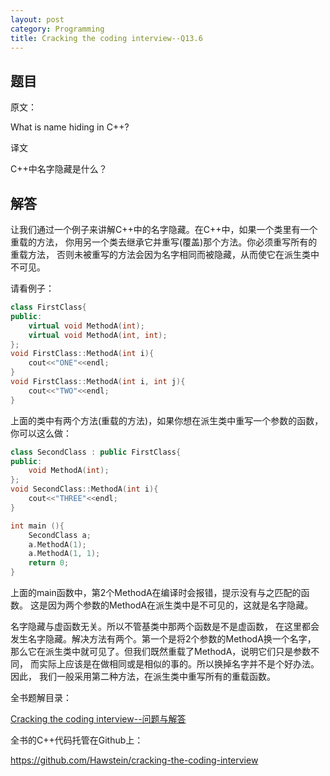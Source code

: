 ```yaml
---
layout: post
category: Programming
title: Cracking the coding interview--Q13.6
---
```


## 题目

原文：

What is name hiding in C++?	

译文

C++中名字隐藏是什么？

## 解答

让我们通过一个例子来讲解C++中的名字隐藏。在C++中，如果一个类里有一个重载的方法，
你用另一个类去继承它并重写(覆盖)那个方法。你必须重写所有的重载方法，
否则未被重写的方法会因为名字相同而被隐藏，从而使它在派生类中不可见。

请看例子：

```cpp
class FirstClass{
public:
    virtual void MethodA(int);
    virtual void MethodA(int, int);
};
void FirstClass::MethodA(int i){
    cout<<"ONE"<<endl;
}
void FirstClass::MethodA(int i, int j){
    cout<<"TWO"<<endl;
}
```

上面的类中有两个方法(重载的方法)，如果你想在派生类中重写一个参数的函数，
你可以这么做：

```cpp
class SecondClass : public FirstClass{
public:
    void MethodA(int);
};
void SecondClass::MethodA(int i){
    cout<<"THREE"<<endl;
}

int main (){
    SecondClass a;
    a.MethodA(1);
    a.MethodA(1, 1);
    return 0;
}
```

上面的main函数中，第2个MethodA在编译时会报错，提示没有与之匹配的函数。
这是因为两个参数的MethodA在派生类中是不可见的，这就是名字隐藏。

名字隐藏与虚函数无关。所以不管基类中那两个函数是不是虚函数，
在这里都会发生名字隐藏。解决方法有两个。第一个是将2个参数的MethodA换一个名字，
那么它在派生类中就可见了。但我们既然重载了MethodA，说明它们只是参数不同，
而实际上应该是在做相同或是相似的事的。所以换掉名字并不是个好办法。因此，
我们一般采用第二种方法，在派生类中重写所有的重载函数。


全书题解目录：

[Cracking the coding interview--问题与解答](/posts/ctci-solutions-contents.html)

全书的C++代码托管在Github上：

<https://github.com/Hawstein/cracking-the-coding-interview>

